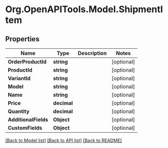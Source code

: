 # Org.OpenAPITools.Model.ShipmentItem

## Properties

Name | Type | Description | Notes
------------ | ------------- | ------------- | -------------
**OrderProductId** | **string** |  | [optional] 
**ProductId** | **string** |  | [optional] 
**VariantId** | **string** |  | [optional] 
**Model** | **string** |  | [optional] 
**Name** | **string** |  | [optional] 
**Price** | **decimal** |  | [optional] 
**Quantity** | **decimal** |  | [optional] 
**AdditionalFields** | **Object** |  | [optional] 
**CustomFields** | **Object** |  | [optional] 

[[Back to Model list]](../README.md#documentation-for-models) [[Back to API list]](../README.md#documentation-for-api-endpoints) [[Back to README]](../README.md)

